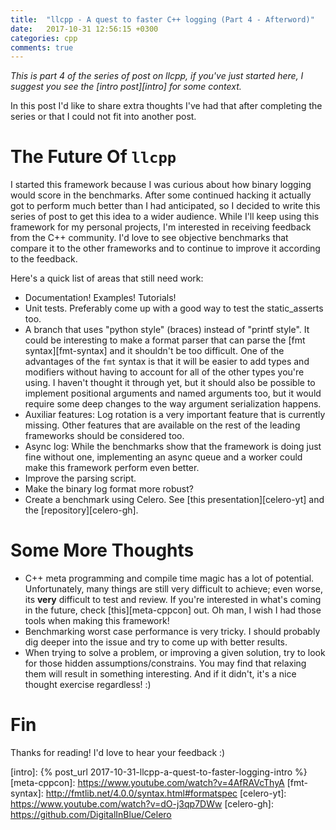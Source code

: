 ```yaml
---
title:  "llcpp - A quest to faster C++ logging (Part 4 - Afterword)"
date:   2017-10-31 12:56:15 +0300
categories: cpp
comments: true
---
```


_This is part 4 of the series of post on llcpp, if you've just started here, I suggest you see the [intro post][intro] for some context._

In this post I'd like to share extra thoughts I've had that after completing the series or that I could not fit into another post.

# The Future Of `llcpp`
I started this framework because I was curious about how binary logging would score in the benchmarks. After some continued hacking it actually got to perform much better than I had anticipated, so I decided to write this series of post to get this idea to a wider audience. While I'll keep using this framework for my personal projects, I'm interested in receiving feedback from the C++ community. I'd love to see objective benchmarks that compare it to the other frameworks and to continue to improve it according to the feedback.

Here's a quick list of areas that still need work:

- Documentation! Examples! Tutorials!
- Unit tests. Preferably come up with a good way to test the static_asserts too.
- A branch that uses "python style" (braces) instead of "printf style". It could be interesting to make a format parser that can parse the [fmt syntax][fmt-syntax] and it shouldn't be too difficult. One of the advantages of the `fmt` syntax is that it will be easier to add types and modifiers without having to account for all of the other types you're using. I haven't thought it through yet, but it should also be possible to implement positional arguments and named arguments too, but it would require some deep changes to the way argument serialization happens.
- Auxiliar features: Log rotation is a very important feature that is currently missing. Other features that are available on the rest of the leading frameworks should be considered too.
- Async log: While the benchmarks show that the framework is doing just fine without one, implementing an async queue and a worker could make this framework perform even better.
- Improve the parsing script.
- Make the binary log format more robust?
- Create a benchmark using Celero. See [this presentation][celero-yt] and the [repository][celero-gh].

# Some More Thoughts
- C++ meta programming and compile time magic has a lot of potential. Unfortunately, many things are still very difficult to achieve; even worse, its **very** difficult to test and review. If you're interested in what's coming in the future, check [this][meta-cppcon] out. Oh man, I wish I had those tools when making this framework!
- Benchmarking worst case performance is very tricky. I should probably dig deeper into the issue and try to come up with better results.
- When trying to solve a problem, or improving a given solution, try to look for those hidden assumptions/constrains. You may find that relaxing them will result in something interesting. And if it didn't, it's a nice thought exercise regardless! :)

# Fin
Thanks for reading! I'd love to hear your feedback :)

[intro]: {% post_url 2017-10-31-llcpp-a-quest-to-faster-logging-intro %}
[meta-cppcon]: https://www.youtube.com/watch?v=4AfRAVcThyA
[fmt-syntax]: http://fmtlib.net/4.0.0/syntax.html#formatspec
[celero-yt]: https://www.youtube.com/watch?v=dO-j3qp7DWw
[celero-gh]: https://github.com/DigitalInBlue/Celero